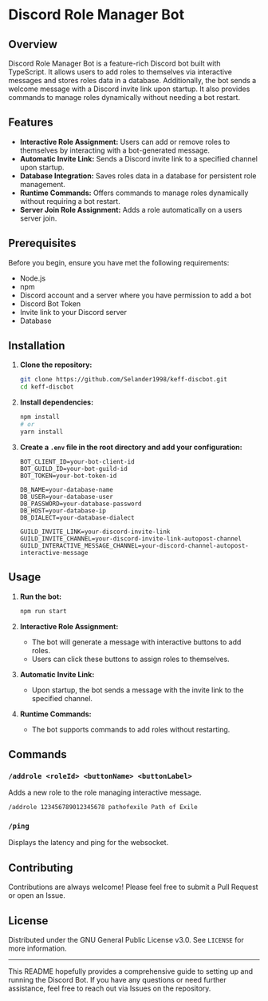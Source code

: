 # Discord Role Manager Bot

## Overview

Discord Role Manager Bot is a feature-rich Discord bot built with TypeScript. It allows users to add roles to themselves via interactive messages and stores roles data in a database. Additionally, the bot sends a welcome message with a Discord invite link upon startup. It also provides commands to manage roles dynamically without needing a bot restart.

## Features

- **Interactive Role Assignment:** Users can add or remove roles to themselves by interacting with a bot-generated message.
- **Automatic Invite Link:** Sends a Discord invite link to a specified channel upon startup.
- **Database Integration:** Saves roles data in a database for persistent role management.
- **Runtime Commands:** Offers commands to manage roles dynamically without requiring a bot restart.
- **Server Join Role Assignment:** Adds a role automatically on a users server join.

## Prerequisites

Before you begin, ensure you have met the following requirements:

- Node.js
- npm
- Discord account and a server where you have permission to add a bot
- Discord Bot Token
- Invite link to your Discord server
- Database

## Installation

1. **Clone the repository:**

   ```bash
   git clone https://github.com/Selander1998/keff-discbot.git
   cd keff-discbot
   ```

2. **Install dependencies:**

   ```bash
   npm install
   # or
   yarn install
   ```

3. **Create a `.env` file in the root directory and add your configuration:**

   ```env
   BOT_CLIENT_ID=your-bot-client-id
   BOT_GUILD_ID=your-bot-guild-id
   BOT_TOKEN=your-bot-token-id

   DB_NAME=your-database-name
   DB_USER=your-database-user
   DB_PASSWORD=your-database-password
   DB_HOST=your-database-ip
   DB_DIALECT=your-database-dialect

   GUILD_INVITE_LINK=your-discord-invite-link
   GUILD_INVITE_CHANNEL=your-discord-invite-link-autopost-channel
   GUILD_INTERACTIVE_MESSAGE_CHANNEL=your-discord-channel-autopost-interactive-message
   ```

## Usage

1. **Run the bot:**

   ```bash
   npm run start
   ```

2. **Interactive Role Assignment:**

   - The bot will generate a message with interactive buttons to add roles.
   - Users can click these buttons to assign roles to themselves.

3. **Automatic Invite Link:**

   - Upon startup, the bot sends a message with the invite link to the specified channel.

4. **Runtime Commands:**
   - The bot supports commands to add roles without restarting.

## Commands

### `/addrole <roleId> <buttonName> <buttonLabel>`

Adds a new role to the role managing interactive message.

```plaintext
/addrole 123456789012345678 pathofexile Path of Exile
```

### `/ping`

Displays the latency and ping for the websocket.

## Contributing

Contributions are always welcome! Please feel free to submit a Pull Request or open an Issue.

## License

Distributed under the GNU General Public License v3.0. See `LICENSE` for more information.

---

This README hopefully provides a comprehensive guide to setting up and running the Discord Bot. If you have any questions or need further assistance, feel free to reach out via Issues on the repository.
